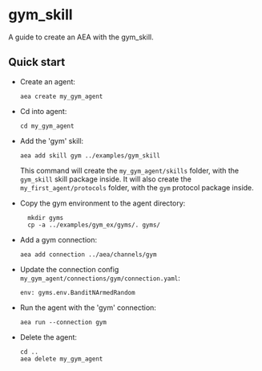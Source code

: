 # gym_skill

A guide to create an AEA with the gym_skill.

## Quick start

- Create an agent:
    
      aea create my_gym_agent

- Cd into agent:

      cd my_gym_agent

- Add the 'gym' skill:

      aea add skill gym ../examples/gym_skill

  This command will create the `my_gym_agent/skills` folder, with the `gym_skill` skill package inside. It will also create the `my_first_agent/protocols` folder, with the `gym` protocol package inside.

- Copy the gym environment to the agent directory:

	    mkdir gyms
	    cp -a ../examples/gym_ex/gyms/. gyms/

- Add a gym connection:

      aea add connection ../aea/channels/gym

- Update the connection config `my_gym_agent/connections/gym/connection.yaml`:

      env: gyms.env.BanditNArmedRandom

- Run the agent with the 'gym' connection:

      aea run --connection gym

- Delete the agent:

      cd ..
      aea delete my_gym_agent
